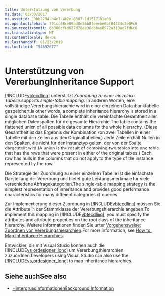 ```yaml
---
title: Unterstützung von Vererbung
ms.date: 03/30/2017
ms.assetid: 19bb2794-b4e7-402e-8307-1d1517381a08
ms.openlocfilehash: 791cc68ce89ad8e56b8feeebe6bf84434c3e89c6
ms.sourcegitcommit: 6b308cf6d627d78ee36dbbae8972a310ac7fd6c8
ms.translationtype: MT
ms.contentlocale: de-DE
ms.lasthandoff: 01/23/2019
ms.locfileid: "54692677"
---
```

# <a name="inheritance-support"></a><span data-ttu-id="58a73-102">Unterstützung von Vererbung</span><span class="sxs-lookup"><span data-stu-id="58a73-102">Inheritance Support</span></span>
[!INCLUDE[vbtecdlinq](../../../../../../includes/vbtecdlinq-md.md)] <span data-ttu-id="58a73-103">unterstützt *Zuordnung zu einer einzelnen Tabelle*.</span><span class="sxs-lookup"><span data-stu-id="58a73-103">supports *single-table mapping*.</span></span> <span data-ttu-id="58a73-104">In anderen Worten, eine vollständige Vererbungshierarchie wird in einer einzelnen Datenbanktabelle gespeichert.</span><span class="sxs-lookup"><span data-stu-id="58a73-104">In other words, a complete inheritance hierarchy is stored in a single database table.</span></span> <span data-ttu-id="58a73-105">Die Tabelle enthält die vereinfachte Gesamtheit aller möglichen Datenspalten für die gesamte Hierarchie.</span><span class="sxs-lookup"><span data-stu-id="58a73-105">The table contains the flattened union of all possible data columns for the whole hierarchy.</span></span> <span data-ttu-id="58a73-106">(Diese Gesamtheit ist das Ergebnis der Kombination von zwei Tabellen in einer Tabelle mit den Zeilen aus den Originaltabellen.) Jede Zeile enthält Nullen in den Spalten, die nicht für den Instanztyp gelten, der von der Spalte dargestellt wird.</span><span class="sxs-lookup"><span data-stu-id="58a73-106">(A union is the result of combining two tables into one table that has the rows that were present in either of the original tables.) Each row has nulls in the columns that do not apply to the type of the instance represented by the row.</span></span>  
  
 <span data-ttu-id="58a73-107">Die Strategie der Zuordnung zu einer einzelnen Tabelle ist die einfachste Darstellung der Vererbung und bietet gute Leistungsmerkmale für viele verschiedene Abfragekategorien.</span><span class="sxs-lookup"><span data-stu-id="58a73-107">The single-table mapping strategy is the simplest representation of inheritance and provides good performance characteristics for many different categories of queries.</span></span>  
  
 <span data-ttu-id="58a73-108">Zur Implementierung dieser Zuordnung in [!INCLUDE[vbtecdlinq](../../../../../../includes/vbtecdlinq-md.md)] müssen Sie die Attribute in der Stammklasse der Vererbungshierarchie angeben.</span><span class="sxs-lookup"><span data-stu-id="58a73-108">To implement this mapping in [!INCLUDE[vbtecdlinq](../../../../../../includes/vbtecdlinq-md.md)], you must specify the attributes and attribute properties on the root class of the inheritance hierarchy.</span></span> <span data-ttu-id="58a73-109">Weitere Informationen finden Sie unter [Vorgehensweise: Zuordnen von Vererbungshierarchien](../../../../../../docs/framework/data/adonet/sql/linq/how-to-map-inheritance-hierarchies.md).</span><span class="sxs-lookup"><span data-stu-id="58a73-109">For more information, see [How to: Map Inheritance Hierarchies](../../../../../../docs/framework/data/adonet/sql/linq/how-to-map-inheritance-hierarchies.md).</span></span>  
  
 <span data-ttu-id="58a73-110">Entwickler, die mit Visual Studio können auch die [!INCLUDE[vs_ordesigner_long](../../../../../../includes/vs-ordesigner-long-md.md)] um Vererbungshierarchien zuzuordnen.</span><span class="sxs-lookup"><span data-stu-id="58a73-110">Developers using Visual Studio can also use the [!INCLUDE[vs_ordesigner_long](../../../../../../includes/vs-ordesigner-long-md.md)] to map inheritance hierarchies.</span></span>  
  
## <a name="see-also"></a><span data-ttu-id="58a73-111">Siehe auch</span><span class="sxs-lookup"><span data-stu-id="58a73-111">See also</span></span>
- [<span data-ttu-id="58a73-112">Hintergrundinformationen</span><span class="sxs-lookup"><span data-stu-id="58a73-112">Background Information</span></span>](../../../../../../docs/framework/data/adonet/sql/linq/background-information.md)
